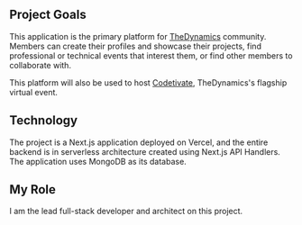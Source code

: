 ## Project Goals

This application is the primary platform for [TheDynamics](https://thedynamics.tech/) community. Members can create their profiles and showcase their projects, find professional or technical events that interest them, or find other members to collaborate with.

This platform will also be used to host [Codetivate](https://codetivate.thedynamics.tech/), TheDynamics's flagship virtual event.

## Technology

The project is a Next.js application deployed on Vercel, and the entire backend is in serverless architecture created using Next.js API Handlers. The application uses MongoDB as its database.

## My Role

I am the lead full-stack developer and architect on this project.
